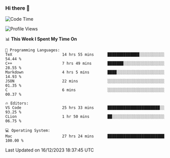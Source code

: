 ### Hi there 👋

<!--START_SECTION:waka-->
![Code Time](http://img.shields.io/badge/Code%20Time-177%20hrs%2014%20mins-blue)

![Profile Views](http://img.shields.io/badge/Profile%20Views-0-blue)

📊 **This Week I Spent My Time On** 

```text
💬 Programming Languages: 
TeX                      14 hrs 55 mins      ██████████████░░░░░░░░░░░   54.44 % 
C++                      7 hrs 49 mins       ███████░░░░░░░░░░░░░░░░░░   28.55 % 
Markdown                 4 hrs 5 mins        ████░░░░░░░░░░░░░░░░░░░░░   14.93 % 
JSON                     22 mins             ░░░░░░░░░░░░░░░░░░░░░░░░░   01.35 % 
C                        6 mins              ░░░░░░░░░░░░░░░░░░░░░░░░░   00.37 % 

🔥 Editors: 
VS Code                  25 hrs 33 mins      ███████████████████████░░   93.25 % 
CLion                    1 hr 50 mins        ██░░░░░░░░░░░░░░░░░░░░░░░   06.75 % 

💻 Operating System: 
Mac                      27 hrs 24 mins      █████████████████████████   100.00 % 
```


 Last Updated on 16/12/2023 18:37:45 UTC
<!--END_SECTION:waka-->

<!--
**JackeyHua-SJTU/JackeyHua-SJTU** is a ✨ _special_ ✨ repository because its `README.md` (this file) appears on your GitHub profile.

Here are some ideas to get you started:

- 🔭 I’m currently working on ...
- 🌱 I’m currently learning ...
- 👯 I’m looking to collaborate on ...
- 🤔 I’m looking for help with ...
- 💬 Ask me about ...
- 📫 How to reach me: ...
- 😄 Pronouns: ...
- ⚡ Fun fact: ...
-->
